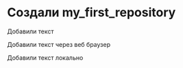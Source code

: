 ﻿# Создали my_first_repository

Добавили текст

Добавили текст через веб браузер

Добавили текст локально
